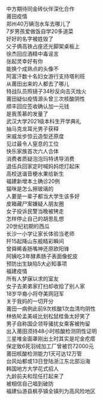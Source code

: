 中方期待同金砖伙伴深化合作  
莆田疫情  
郑州40万辆泡水车去哪儿了  
7岁男孩爱做饭自学20多道菜  
好好的名字被姓毁了  
父子俩高铁占座还光脚架桌板上  
徐杰回应酒精中毒谣言  
张起灵幸好有你  
能换个成熟点的头像不  
阿富汗数十名妇女游行支持塔利班  
从莆田出来的人都去了哪儿  
特战队员照镜子34秒反向击灭烛火  
莆田疑似疫情源头曾三次核酸阴性  
顺丰回应签收确认加一元钱  
是我羡慕的发量了  
武汉大学2021级本科生开学典礼  
抽马克龙耳光男子获释  
宋威龙步惊云造型还原度  
见过最令人窒息的工位  
快乐家族首次六人合体  
消费者质疑泡泡玛特诱导消费  
退伍兵回家定时喊妈妈熄灯起床  
高校送谐音梗水果给新生  
福建新增本土确诊20例  
猫咪是怎么擦玻璃的  
人要是一辈子都当大学生该多好  
皮箱藏尸案嫌疑人朋友圈  
女子投诉民警当晚被铐走  
怎样停止自己的胡思乱想  
20世纪初期的西瓜  
长沙一小学让家长体验当老师  
歼15起降山东舰精彩瞬间  
曾舜晞香肠嘴神还原欧阳锋  
阿姨吃3年酵素肠子表面像蛇皮  
预防出生缺陷5大必知事项  
福建疫情  
所有人梦寐以求的室友  
女子去弟弟家打扫却收拾了别人家  
18岁华裔小将夺美网冠军  
关于我妈的一切开分  
莆田一病例此前9次核酸1次血清均阴性  
林依轮孟美岐比划松鼠桂鱼太好笑了  
男子自称国企领导骚扰女乘客被拘留  
出入莆田须持48小时核酸检测阴性证明  
三星堆金面罩刚出土时其实是坨金疙瘩  
保定致6死羽绒加工厂曾被罚72000元  
莆田核酸检测能力1天可达12万管  
台风灿都或13日登陆浙江东北部沿海  
韩国地方大学花式招人  
九龄前夫和现任打起来了  
被相信自己唱到破防  
福建仙游县枫亭镇全镇列为高风险地区  
